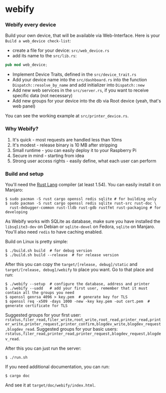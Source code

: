 # webify

### Webify every device

Build your own device, that will be available via Web-Interface. 
Here is your `Build a web_device check-list`:
 * create a file for your device: `src/web_device.rs`
 * add its name to the `src/lib.rs`: 
 ```rust
pub mod web_device;
```
 * Implement Device Traits, defined in the `src/device_trait.rs`
 * Add your device name into the `src/dashboard.rs` into the function `Dispatch::resolve_by_name` 
 and add initializer into `Dispatch::new`
 * Add new web services in the `src/server.rs`, if you want to receive specific data (not necessary)
 * Add new groups for your device into the db via Root device (yeah, that's web panel)
 
 You can see the working example at `src/printer_device.rs`.

### Why Webify?

1. It's quick - most requests are handled less than 10ms
2. It's modest - release binary is 10 MB after stripping
3. Small runtime - you can easily deploy it to your Raspberry Pi
4. Secure in mind - starting from idea
5. Strong user access rights - easily define, what each user can perform

### Build and setup
You'll need the [Rust Lang](https://www.rust-lang.org/) compiler (at least 1.54).
You can easily install it on Manjaro:
```shell script
$ sudo pacman -S rust cargo openssl redis sqlite # for building only
$ sudo pacman -S rust cargo openssl redis sqlite rust-src rust-doc \
  rust-debugger-common rust-lldb rust-gdb rustfmt rust-packaging # for developing
```

As Webify works with SQLite as database, make sure you have installed the `libsqlite3-dev` 
on Debian or `sqlite-devel` on Fedora, `sqlite` on Manjaro. You'll also need `redis` to have caching enabled.

Build on Linux is pretty simple:
```shell script
$ ./build.sh build  # for debug version
$ ./build.sh build --release  # for release version
```

After this you can copy the `target/[release, debug]/static` and `target/[release, debug]/webify`
to place you want. Go to that place and run:
```shell script
$ ./webify --setup  # configure the database, address and printer
$ ./webify --uadd   # add your first user, remember that it must contain all the groups you need
$ openssl genrsa 4096 > key.pem  # generate key for TLS
$ openssl req -x509 -days 1000 -new -key key.pem -out cert.pem  # generate certificate for TLS
```

Suggested groups for your first user: `rstatus,filer_read,filer_write,root_write,root_read,printer_read,printer_write,printer_request,printer_confirm,blogdev_write,blogdev_request,blogdev_read`.
Suggested groups for your basic users: `rstatus,filer_read,printer_read,printer_request,blogdev_request,blogdev_read`.

After this you can just run the server:
```shell script
$ ./run.sh
```

If you need additional documentation, you can run:
```shell script
$ cargo doc
```
And see it at `target/doc/webify/index.html`.